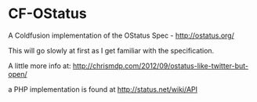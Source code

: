 CF-OStatus
==========

A Coldfusion implementation of the OStatus Spec - http://ostatus.org/

This will go slowly at first as I get familiar with the specification.

A little more info at: http://chrismdp.com/2012/09/ostatus-like-twitter-but-open/

a PHP implementation is found at http://status.net/wiki/API